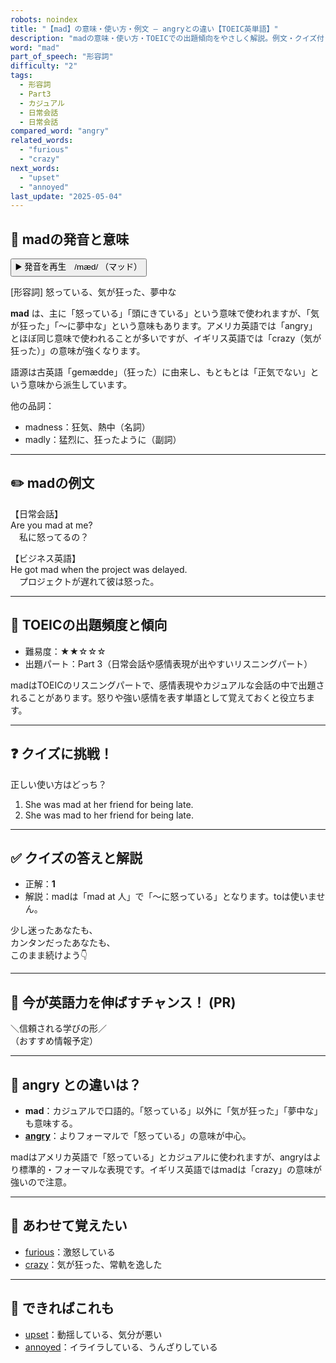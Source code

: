 ```yaml
---
robots: noindex
title: "【mad】の意味・使い方・例文 ― angryとの違い【TOEIC英単語】"
description: "madの意味・使い方・TOEICでの出題傾向をやさしく解説。例文・クイズ付きでangryとの違いもわかりやすく学べます。"
word: "mad"
part_of_speech: "形容詞"
difficulty: "2"
tags:
  - 形容詞
  - Part3
  - カジュアル
  - 日常会話
  - 日常会話
compared_word: "angry"
related_words:
  - "furious"
  - "crazy"
next_words:
  - "upset"
  - "annoyed"
last_update: "2025-05-04"
---
```


## 🔰 madの発音と意味

<button class="play-audio" onclick="playTTS('mad')">
  <span class="play-audio-main">
    ▶️ 発音を再生　/mæd/
  </span>
  <span class="play-audio-sub">
    （マッド）
  </span>
</button>

[形容詞] 怒っている、気が狂った、夢中な

**mad** は、主に「怒っている」「頭にきている」という意味で使われますが、「気が狂った」「～に夢中な」という意味もあります。アメリカ英語では「angry」とほぼ同じ意味で使われることが多いですが、イギリス英語では「crazy（気が狂った）」の意味が強くなります。

語源は古英語「gemædde」（狂った）に由来し、もともとは「正気でない」という意味から派生しています。

他の品詞：  
- madness：狂気、熱中（名詞）
- madly：猛烈に、狂ったように（副詞）

---

## ✏️ madの例文

【日常会話】  
Are you mad at me?  
　私に怒ってるの？

【ビジネス英語】  
He got mad when the project was delayed.  
　プロジェクトが遅れて彼は怒った。

---

## 🎯 TOEICの出題頻度と傾向

- 難易度：★★☆☆☆
- 出題パート：Part 3（日常会話や感情表現が出やすいリスニングパート）

madはTOEICのリスニングパートで、感情表現やカジュアルな会話の中で出題されることがあります。怒りや強い感情を表す単語として覚えておくと役立ちます。

---

## ❓ クイズに挑戦！

正しい使い方はどっち？

1. She was mad at her friend for being late.  
2. She was mad to her friend for being late.

---

## ✅ クイズの答えと解説

- 正解：**1**
- 解説：madは「mad at 人」で「～に怒っている」となります。toは使いません。

少し迷ったあなたも、  
カンタンだったあなたも、  
このまま続けよう👇️

---

## 🚀 今が英語力を伸ばすチャンス！ (PR)

<div class="info-center">
＼信頼される学びの形／<br>  
（おすすめ情報予定）
</div>

---

## 🤔  angry との違いは？

- **mad**：カジュアルで口語的。「怒っている」以外に「気が狂った」「夢中な」も意味する。
- **[angry](/word/angry)**：よりフォーマルで「怒っている」の意味が中心。

madはアメリカ英語で「怒っている」とカジュアルに使われますが、angryはより標準的・フォーマルな表現です。イギリス英語ではmadは「crazy」の意味が強いので注意。

---

## 🧩 あわせて覚えたい

- [furious](/word/furious)：激怒している
- [crazy](/word/crazy)：気が狂った、常軌を逸した

---

## 📖 できればこれも

- [upset](/word/upset)：動揺している、気分が悪い
- [annoyed](/word/annoyed)：イライラしている、うんざりしている

<!-- cvid: aid00_bid44 -->
